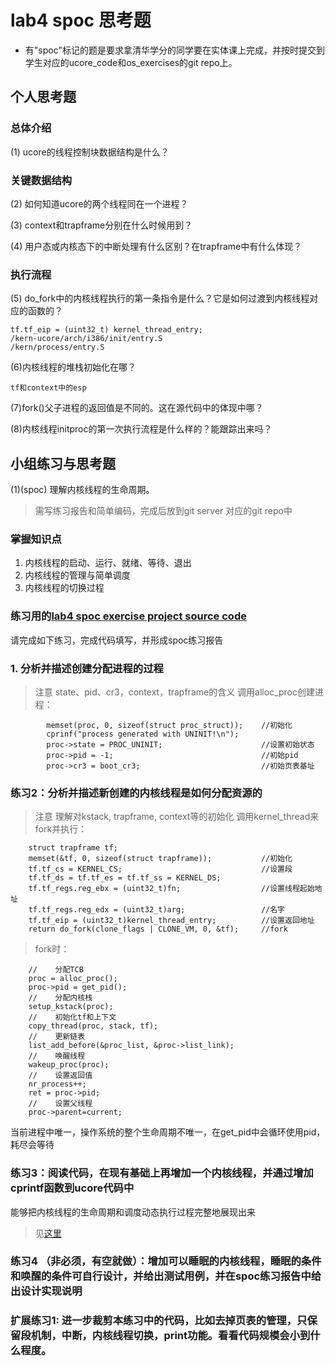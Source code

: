 # lab4 spoc 思考题

- 有"spoc"标记的题是要求拿清华学分的同学要在实体课上完成，并按时提交到学生对应的ucore_code和os_exercises的git repo上。

## 个人思考题

### 总体介绍

(1) ucore的线程控制块数据结构是什么？

### 关键数据结构

(2) 如何知道ucore的两个线程同在一个进程？

(3) context和trapframe分别在什么时候用到？

(4) 用户态或内核态下的中断处理有什么区别？在trapframe中有什么体现？

### 执行流程

(5) do_fork中的内核线程执行的第一条指令是什么？它是如何过渡到内核线程对应的函数的？
```
tf.tf_eip = (uint32_t) kernel_thread_entry;
/kern-ucore/arch/i386/init/entry.S
/kern/process/entry.S
```

(6)内核线程的堆栈初始化在哪？
```
tf和context中的esp
```

(7)fork()父子进程的返回值是不同的。这在源代码中的体现中哪？

(8)内核线程initproc的第一次执行流程是什么样的？能跟踪出来吗？

## 小组练习与思考题

(1)(spoc) 理解内核线程的生命周期。

> 需写练习报告和简单编码，完成后放到git server 对应的git repo中

### 掌握知识点
1. 内核线程的启动、运行、就绪、等待、退出
2. 内核线程的管理与简单调度
3. 内核线程的切换过程

### 练习用的[lab4 spoc exercise project source code](https://github.com/chyyuu/ucore_lab/tree/master/related_info/lab4/lab4-spoc-discuss)


请完成如下练习，完成代码填写，并形成spoc练习报告

### 1. 分析并描述创建分配进程的过程

> 注意 state、pid、cr3，context，trapframe的含义
> 调用alloc_proc创建进程：

```
        memset(proc, 0, sizeof(struct proc_struct));	//初始化
        cprinf("process generated with UNINIT!\n");
        proc->state = PROC_UNINIT;						//设置初始状态
        proc->pid = -1;									//初始pid
        proc->cr3 = boot_cr3;							//初始页表基址
```

### 练习2：分析并描述新创建的内核线程是如何分配资源的

> 注意 理解对kstack, trapframe, context等的初始化
> 调用kernel_thread来fork并执行：

```
    struct trapframe tf;
    memset(&tf, 0, sizeof(struct trapframe));			//初始化
    tf.tf_cs = KERNEL_CS;								//设置段
    tf.tf_ds = tf.tf_es = tf.tf_ss = KERNEL_DS;
    tf.tf_regs.reg_ebx = (uint32_t)fn;					//设置线程起始地址
    tf.tf_regs.reg_edx = (uint32_t)arg;					//名字
    tf.tf_eip = (uint32_t)kernel_thread_entry;			//设置返回地址
    return do_fork(clone_flags | CLONE_VM, 0, &tf);		//fork
```
> fork时：

```
    //    分配TCB
    proc = alloc_proc();
    proc->pid = get_pid();
    //    分配内核栈
    setup_kstack(proc);
    //    初始化tf和上下文
    copy_thread(proc, stack, tf);
    //    更新链表
    list_add_before(&proc_list, &proc->list_link);
    //    唤醒线程
    wakeup_proc(proc);
    //    设置返回值
    nr_process++;
    ret = proc->pid;
	//    设置父线程
	proc->parent=current;
```

当前进程中唯一，操作系统的整个生命周期不唯一，在get_pid中会循环使用pid，耗尽会等待

### 练习3：阅读代码，在现有基础上再增加一个内核线程，并通过增加cprintf函数到ucore代码中
能够把内核线程的生命周期和调度动态执行过程完整地展现出来
> 见[这里](https://github.com/williamljb/ucore_lab/tree/master/related_info/lab4/lab4-spoc-discuss)

### 练习4 （非必须，有空就做）：增加可以睡眠的内核线程，睡眠的条件和唤醒的条件可自行设计，并给出测试用例，并在spoc练习报告中给出设计实现说明

### 扩展练习1: 进一步裁剪本练习中的代码，比如去掉页表的管理，只保留段机制，中断，内核线程切换，print功能。看看代码规模会小到什么程度。
